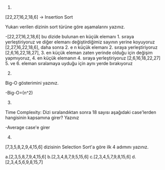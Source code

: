 1.
[22,27,16,2,18,6] -> Insertion Sort

Yukarı verilen dizinin sort türüne göre aşamalarını yazınız.

-[22,27,16,2,18,6] bu dizide bulunan en küçük elemanı 1. sıraya yerleştiriyoruz ve diğer elemanı değiştirdiğimiz sayının yerine koyuyoruz [2,27,16,22,18,6],
daha sonra 2. e
n küçük elemanı 2. sıraya yerleştiriyoruz [2,6,16,22,18,27],
3. en küçük eleman zaten yerinde olduğu için değişim yapmıyoruz,
4. en küçük elemanın 4. sıraya yerleştiriyoruz [2,6,16,18,22,27] 
5. ve 6. eleman sıralamaya uyduğu için aynı yerde bırakıyoruz

2.
Big-O gösterimini yazınız.

-Big-O=(n^2)

3.
Time Complexity: Dizi sıralandıktan sonra 18 sayısı aşağıdaki case'lerden hangisinin kapsamına girer? Yazınız

-Average case'e girer

4.
[7,3,5,8,2,9,4,15,6] dizisinin Selection Sort'a göre ilk 4 adımını yazınız.

a.[2,3,5,8,7,9,4,15,6]
b.[2,3,4,8,7,9,5,15,6]
c.[2,3,4,5,7,9,8,15,6]
d.[2,3,4,5,6,9,8,15,7]